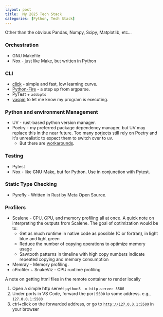 ```yaml
---
layout: post
title:  My 2025 Tech Stack
categories: [Python, Tech Stack]
---
```


Other than the obvious Pandas, Numpy, Scipy, Matplotlib, etc...

### Orchestration
* GNU Makefile
* Nox - just like Make, but written in Python

### CLI
* [click](https://github.com/pallets/click/) - simple and fast, low learning curve.
* [Python-Fire](https://github.com/google/python-fire) - a step up from argparse.
* PyTest + `addopts`
* [yaspin](https://github.com/pavdmyt/yaspin) to let me know my program is executing.

### Python and environment Management
* UV - rust-based python version manager.
* Poetry - my preferred package dependency manager, but UV may replace this in the near future. Too many porjects still rely on Poetry and it's unrealistic to expect them to switch over to uv.
  * But there are [workarounds](https://mil.ad/blog/2024/uv-poetry-install.html).

### Testing
* Pytest
* Nox - like GNU Make, but for Python. Use in conjunction with Pytest.

### Static Type Checking
* Pyrefly - Written in Rust by Meta Open Source.

### Profilers
* Scalene - CPU, GPU, and memory profiling all at once. A quick note on interpreting the outputs from Scalene. The goal of optimization would be to:
  - Get as much runtime in native code as possible (C or fortran), in light blue and light green
  - Reduce the number of copying operations to optimize memory usage
  - Sawtooth patterns in timeline with high copy numbers indicate repeated copying and memory consumption
* Memray - Memory profiling.
* cProfiler + SnakeViz - CPU runtime profiling

A note on getting html files in the remote container to render locally

1. Open a simple http server `python3 -m http.server 5500`
2. Under ports in VS Code, forward the port `5500` to some address. e.g., `127.0.0.1:5500`
3. ctrl+click on the forwarded address, or go to [`http://127.0.0.1:5500`](http://127.0.0.1:5500/profile.html) in your browser